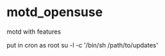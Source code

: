 # motd_opensuse
motd with features

put in cron as root
su -l <username> -c '/bin/sh /path/to/updates'

